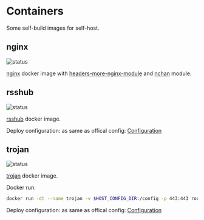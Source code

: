 # Containers

Some self-build images for self-host.

## nginx

![status](https://github.com/RookieZoe/container/workflows/nginx-alpine/badge.svg)

[nginx](http://nginx.org/download) docker image with [headers-more-nginx-module](https://github.com/openresty/headers-more-nginx-module/releases) and [nchan](https://github.com/slact/nchan/releases) module.

## rsshub

![status](https://github.com/RookieZoe/container/workflows/rsshub-alpine/badge.svg)

[rsshub](https://github.com/DIYgod/RSSHub) docker image.

Deploy configuration: as same as offical config: [Configuration](https://docs.rsshub.app/en/install/#configuration-3)

## trojan

![status](https://github.com/RookieZoe/container/workflows/trojan-alpine/badge.svg)

[trojan](https://github.com/trojan-gfw/trojan) docker image.

Docker run:

```bash
docker run -dt --name trojan -v $HOST_CONFIG_DIR:/config -p 443:443 rookiezoe/trojan
```

Deploy configuration: as same as offical config: [Configuration](https://trojan-gfw.github.io/trojan/config)

